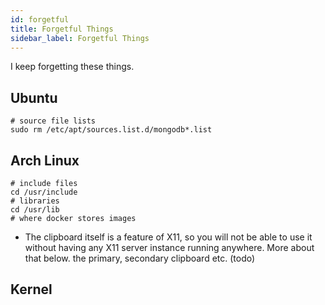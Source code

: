 ```yaml
---
id: forgetful
title: Forgetful Things
sidebar_label: Forgetful Things
---
```


I keep forgetting these things.

## Ubuntu

```shell
# source file lists
sudo rm /etc/apt/sources.list.d/mongodb*.list
```

## Arch Linux

```shell
# include files
cd /usr/include
# libraries
cd /usr/lib
# where docker stores images
```

- The clipboard itself is a feature of X11, so you will not be able to use it without having any X11 server instance running anywhere. More about that below. the primary, secondary clipboard etc. (todo)

## Kernel
